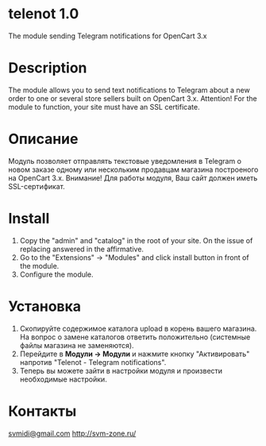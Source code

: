 # telenot 1.0
The module sending Telegram notifications for OpenCart 3.x

Description
===========
The module allows you to send text notifications to Telegram about a new order to one or several store sellers built on OpenCart 3.x.
Attention! For the module to function, your site must have an SSL certificate.

Описание
========
Модуль позволяет отправлять текстовые уведомления в Telegram о новом заказе одному или нескольким продавцам  магазина построеного на OpenCart 3.x. 
Внимание! Для работы модуля, Ваш сайт должен иметь SSL-сертификат.

Install
=======
1. Copy the "admin" and "catalog" in the root of your site. On the issue of replacing answered in the affirmative.
2. Go to the "Extensions" -> "Modules" and click install button in front of the module.
3. Configure the module.

Установка
=========
1. Скопируйте содержимое каталога upload в корень вашего магазина. На вопрос о замене каталогов ответить положительно (системные файлы магазина не заменяются).
2. Перейдите в **Модули -> Модули** и нажмите кнопку "Активировать" напротив "Telenot - Telegram notifications".
3. Теперь вы можете зайти в настройки модуля и произвести необходимые настройки.



Контакты
========
svmidi@gmail.com
http://svm-zone.ru/
